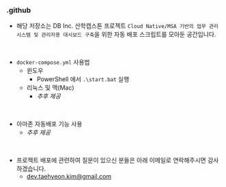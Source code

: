 ### .github

- 해당 저장소는 DB Inc. 산학캡스톤 프로젝트 `Cloud Native/MSA 기반의 업무 관리 시스템 및 관리자용 대시보드 구축`을 위한 자동 배포 스크립트를 모아둔 공간입니다.

<br/>

- `docker-compose.yml` 사용법
  - 윈도우
    - PowerShell 에서 `.\start.bat` 실행
  - 리눅스 및 맥(Mac)
    - *추후 제공*
   
<br/>
    
- 아마존 자동배포 기능 사용
  - *추후 제공*

 <br/>
 
- 프로젝트 배포에 관련하여 질문이 있으신 분들은 아래 이메일로 연락해주시면 감사하겠습니다.
  - dev.taehyeon.kim@gmail.com
